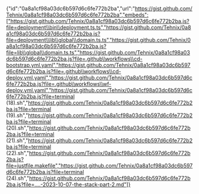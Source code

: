 {"id":"0a8a1cf98a03dc6b597d6c6fe772b2ba","url":"https://gist.github.com/Tehnix/0a8a1cf98a03dc6b597d6c6fe772b2ba","embeds":["https://gist.github.com/Tehnix/0a8a1cf98a03dc6b597d6c6fe772b2ba.js?file=deployment\\bin\\deployment.ts.ts","https://gist.github.com/Tehnix/0a8a1cf98a03dc6b597d6c6fe772b2ba.js?file=deployment\\lib\\global\\domain.ts.ts","https://gist.github.com/Tehnix/0a8a1cf98a03dc6b597d6c6fe772b2ba.js?file=lib\\global\\domain.ts.ts","https://gist.github.com/Tehnix/0a8a1cf98a03dc6b597d6c6fe772b2ba.js?file=.github\\workflows\\cd-bootstrap.yml.yaml","https://gist.github.com/Tehnix/0a8a1cf98a03dc6b597d6c6fe772b2ba.js?file=.github\\workflows\\cd-deploy.yml.yaml","https://gist.github.com/Tehnix/0a8a1cf98a03dc6b597d6c6fe772b2ba.js?file=.github\\workflows\\wf-deploy.yml.yaml","https://gist.github.com/Tehnix/0a8a1cf98a03dc6b597d6c6fe772b2ba.js?file=terminal (18).sh","https://gist.github.com/Tehnix/0a8a1cf98a03dc6b597d6c6fe772b2ba.js?file=terminal (19).sh","https://gist.github.com/Tehnix/0a8a1cf98a03dc6b597d6c6fe772b2ba.js?file=terminal (20).sh","https://gist.github.com/Tehnix/0a8a1cf98a03dc6b597d6c6fe772b2ba.js?file=terminal (21).sh","https://gist.github.com/Tehnix/0a8a1cf98a03dc6b597d6c6fe772b2ba.js?file=terminal (22).sh","https://gist.github.com/Tehnix/0a8a1cf98a03dc6b597d6c6fe772b2ba.js?file=justfile.makefile","https://gist.github.com/Tehnix/0a8a1cf98a03dc6b597d6c6fe772b2ba.js?file=terminal (24).sh","https://gist.github.com/Tehnix/0a8a1cf98a03dc6b597d6c6fe772b2ba.js?file=....-2023-10-07-the-stack-part-2.md"]}